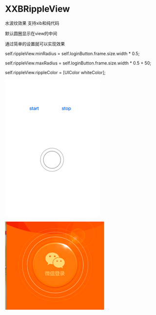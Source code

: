 # XXBRippleView
水波纹效果
支持xib和纯代码

默认圆圈显示在view的中间

通过简单的设置就可以实现效果

  self.rippleView.minRadius = self.loginButton.frame.size.width * 0.5;
  
  self.rippleView.maxRadius = self.loginButton.frame.size.width * 0.5 + 50;
  
  self.rippleView.rippleColor = [UIColor whiteColor];

![image](./asset/1.png)


![image](./asset/2.png)
